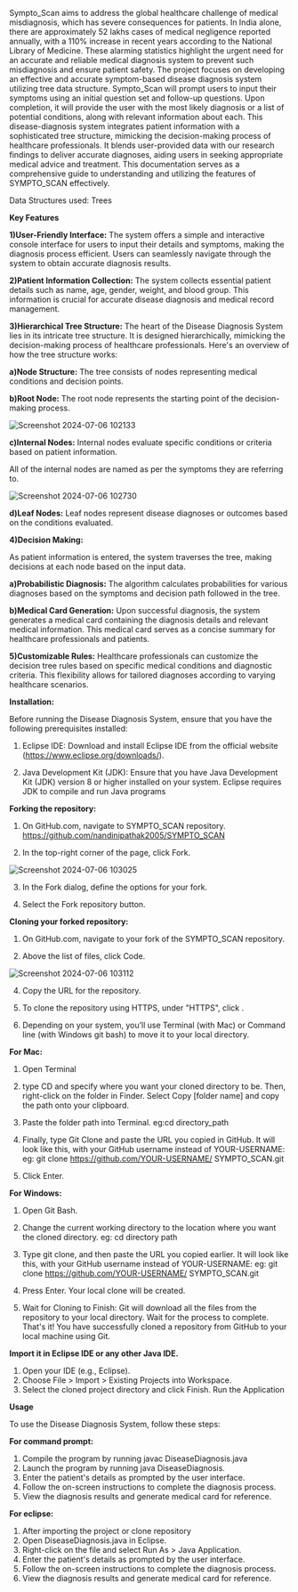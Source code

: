 Sympto_Scan aims to address the global healthcare challenge of medical misdiagnosis, which has severe consequences for patients. In India alone, there are approximately 52 lakhs cases of medical negligence reported annually, with a 110% increase in recent years according to the National Library of Medicine. These alarming statistics highlight the urgent need for an accurate and reliable medical diagnosis system to prevent such misdiagnosis and ensure patient safety.
The project focuses on developing an effective and accurate symptom-based disease diagnosis system utilizing tree data structure. Sympto_Scan will prompt users to input their symptoms using an initial question set and follow-up questions. Upon completion, it will provide the user with the most likely diagnosis or a list of potential conditions, along with relevant information about each. This disease-diagnosis system integrates patient information with a sophisticated tree structure, mimicking the decision-making process of healthcare professionals. It blends user-provided data with our research findings to deliver accurate diagnoses, aiding users in seeking appropriate medical advice and treatment. This documentation serves as a comprehensive guide to understanding and utilizing the features of SYMPTO_SCAN effectively.

Data Structures used: Trees

**Key Features**

**1)User-Friendly Interface:**
The system offers a simple and interactive console interface for users to input their details and symptoms, making the diagnosis process efficient. Users can seamlessly navigate through the system to obtain accurate diagnosis results.

**2)Patient Information Collection:**
The system collects essential patient details such as name, age, gender, weight, and blood group. This information is crucial for accurate disease diagnosis and medical record management.

**3)Hierarchical Tree Structure:**
The heart of the Disease Diagnosis System lies in its intricate tree structure. It is designed hierarchically, mimicking the decision-making process of healthcare professionals. Here's an overview of how the tree structure works:
 
   **a)Node Structure:** The tree consists of nodes representing medical conditions and decision points.
 
   **b)Root Node:** The root node represents the starting point of the decision-making process.
  
   ![Screenshot 2024-07-06 102133](https://github.com/nandinipathak2005/SYMPTO_SCAN/assets/166193813/7c33757f-9c7c-4bb6-9a5f-ac79528eb814)
 
   **c)Internal Nodes:** Internal nodes evaluate specific conditions or criteria based on patient information.
  
   All of the internal nodes are named as per the symptoms they are referring to.
 
   ![Screenshot 2024-07-06 102730](https://github.com/nandinipathak2005/SYMPTO_SCAN/assets/166193813/c8c5ef7e-77fb-4b9d-b1a1-1e174688ef57)

   **d)Leaf Nodes:** Leaf nodes represent disease diagnoses or outcomes based on the conditions evaluated.
 
**4)Decision Making:**

  As patient information is entered, the system traverses the tree, making decisions at each node based on the input data.

   **a)Probabilistic Diagnosis:**
      The algorithm calculates probabilities for various diagnoses based on the symptoms and decision path followed in the tree.

   **b)Medical Card Generation:**
     Upon successful diagnosis, the system generates a medical card containing the diagnosis details and relevant medical information. This medical card serves as a concise summary for healthcare professionals 
     and patients.

**5)Customizable Rules:**
    Healthcare professionals can customize the decision tree rules based on specific medical conditions and diagnostic criteria. This flexibility allows for tailored diagnoses according to varying healthcare 
    scenarios.

**Installation:**

Before running the Disease Diagnosis System, ensure that you have the following prerequisites installed:

1.	Eclipse IDE: Download and install Eclipse IDE from the official website (https://www.eclipse.org/downloads/).

2.	Java Development Kit (JDK): Ensure that you have Java Development Kit (JDK) version 8 or higher installed on your system. Eclipse requires JDK to compile and run Java programs

**Forking the repository:**

1.   On GitHub.com, navigate to SYMPTO_SCAN repository.
https://github.com/nandinipathak2005/SYMPTO_SCAN

2.   In the top-right corner of the page, click Fork.

   ![Screenshot 2024-07-06 103025](https://github.com/nandinipathak2005/SYMPTO_SCAN/assets/166193813/2db9faf3-3c67-40af-8689-9c6b30df4a97)

3.   In the Fork dialog, define the options for your fork.

4.   Select the Fork repository button.

**Cloning your forked repository:**

1.   On GitHub.com, navigate to your fork of the SYMPTO_SCAN repository.

2.   Above the list of files, click  Code.

   ![Screenshot 2024-07-06 103112](https://github.com/nandinipathak2005/SYMPTO_SCAN/assets/166193813/00310f4e-a457-4b2a-8b48-a6bfcf9e0762)

4.   Copy the URL for the repository.

5.   To clone the repository using HTTPS, under "HTTPS", click .

6.   Depending on your system, you’ll use Terminal (with Mac) or Command line (with Windows git bash) to move it to your local directory. 

**For Mac:**

1.   Open Terminal

2.   type CD and specify where you want your cloned directory to be. Then, right-click on the folder in Finder. Select Copy [folder name] and copy the path onto your clipboard. 

3.   Paste the folder path into Terminal. 
     eg:cd directory_path

4. Finally, type Git Clone and paste the URL you copied in GitHub.
     It will look like this, with your GitHub username instead of YOUR-USERNAME:
     eg: git clone https://github.com/YOUR-USERNAME/ SYMPTO_SCAN.git

5. Click Enter.
   
**For Windows:**
1.   Open Git Bash.

2.   Change the current working directory to the location where you want the cloned directory.
          eg: cd directory path

3.   Type git clone, and then paste the URL you copied earlier. It will look like this, with your GitHub username instead of YOUR-USERNAME:
          eg: git clone https://github.com/YOUR-USERNAME/ SYMPTO_SCAN.git

4.   Press Enter. Your local clone will be created.

5.   Wait for Cloning to Finish: Git will download all the files from the repository to your local directory. Wait for the process to complete.
That's it! You have successfully cloned a repository from GitHub to your local machine using Git.

**Import it in Eclipse IDE or any other Java IDE.**

1.   Open your IDE (e.g., Eclipse).
2.   Choose File > Import > Existing Projects into Workspace.
3.	Select the cloned project directory and click Finish.
Run the Application

**Usage**

To use the Disease Diagnosis System, follow these steps:

**For command prompt:**
1.   Compile the program by running javac DiseaseDiagnosis.java
2.   Launch the program by running java DiseaseDiagnosis.
3.   Enter the patient's details as prompted by the user interface.
4.   Follow the on-screen instructions to complete the diagnosis process.
5.   View the diagnosis results and generate medical card for reference.

**For eclipse:**
1.   After importing the project or clone repository
2.   Open DiseaseDiagnosis.java in Eclipse.
3.   Right-click on the file and select Run As > Java Application.
4.   Enter the patient's details as prompted by the user interface.
5.   Follow the on-screen instructions to complete the diagnosis process.
6.   View the diagnosis results and generate medical card for reference.

